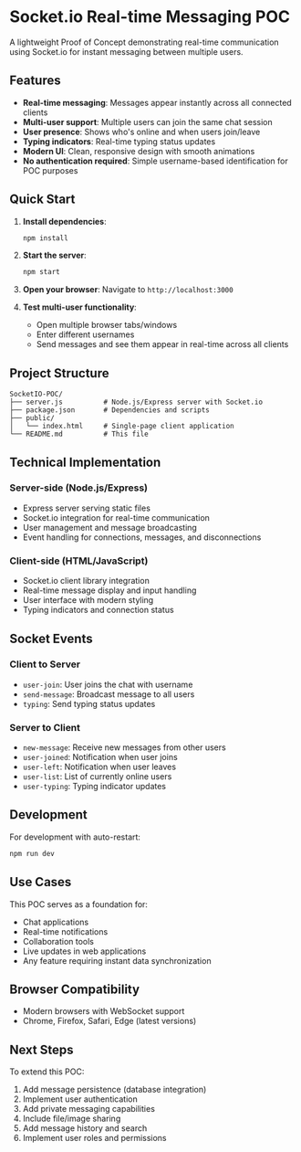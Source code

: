 # Socket.io Real-time Messaging POC

A lightweight Proof of Concept demonstrating real-time communication using Socket.io for instant messaging between multiple users.

## Features

- **Real-time messaging**: Messages appear instantly across all connected clients
- **Multi-user support**: Multiple users can join the same chat session
- **User presence**: Shows who's online and when users join/leave
- **Typing indicators**: Real-time typing status updates
- **Modern UI**: Clean, responsive design with smooth animations
- **No authentication required**: Simple username-based identification for POC purposes

## Quick Start

1. **Install dependencies**:
   ```bash
   npm install
   ```

2. **Start the server**:
   ```bash
   npm start
   ```

3. **Open your browser**:
   Navigate to `http://localhost:3000`

4. **Test multi-user functionality**:
   - Open multiple browser tabs/windows
   - Enter different usernames
   - Send messages and see them appear in real-time across all clients

## Project Structure

```
SocketIO-POC/
├── server.js          # Node.js/Express server with Socket.io
├── package.json       # Dependencies and scripts
├── public/
│   └── index.html     # Single-page client application
└── README.md          # This file
```

## Technical Implementation

### Server-side (Node.js/Express)
- Express server serving static files
- Socket.io integration for real-time communication
- User management and message broadcasting
- Event handling for connections, messages, and disconnections

### Client-side (HTML/JavaScript)
- Socket.io client library integration
- Real-time message display and input handling
- User interface with modern styling
- Typing indicators and connection status

## Socket Events

### Client to Server
- `user-join`: User joins the chat with username
- `send-message`: Broadcast message to all users
- `typing`: Send typing status updates

### Server to Client
- `new-message`: Receive new messages from other users
- `user-joined`: Notification when user joins
- `user-left`: Notification when user leaves
- `user-list`: List of currently online users
- `user-typing`: Typing indicator updates

## Development

For development with auto-restart:
```bash
npm run dev
```

## Use Cases

This POC serves as a foundation for:
- Chat applications
- Real-time notifications
- Collaboration tools
- Live updates in web applications
- Any feature requiring instant data synchronization

## Browser Compatibility

- Modern browsers with WebSocket support
- Chrome, Firefox, Safari, Edge (latest versions)

## Next Steps

To extend this POC:
1. Add message persistence (database integration)
2. Implement user authentication
3. Add private messaging capabilities
4. Include file/image sharing
5. Add message history and search
6. Implement user roles and permissions

